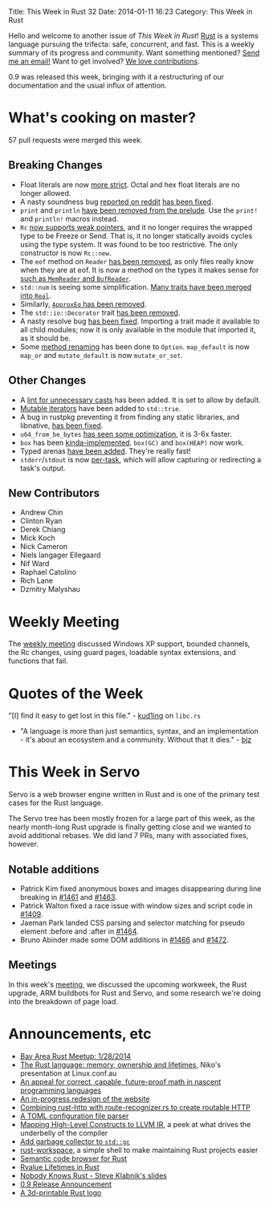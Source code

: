 Title: This Week in Rust 32
Date: 2014-01-11 16:23
Category: This Week in Rust

Hello and welcome to another issue of *This Week in Rust*!
[Rust](http://rust-lang.org) is a systems language pursuing the trifecta:
safe, concurrent, and fast. This is a weekly summary of its progress and
community. Want something mentioned? [Send me an
email!](mailto:corey@octayn.net?subject=This%20Week%20in%20Rust%20Suggestion)
Want to get involved? [We love
contributions](https://github.com/mozilla/rust/wiki/Note-guide-for-new-contributors).

0.9 was released this week, bringing with it a restructuring of our
documentation and the usual influx of attention.

<!-- more -->

# What's cooking on master?

57 pull requests were merged this week.

## Breaking Changes

- Float literals are now [more
strict](https://github.com/mozilla/rust/pull/11480). Octal and hex float
literals are no longer allowed.
- A nasty soundness bug [reported on
reddit](http://www.reddit.com/r/rust/comments/1uxbgm/moving_ownership_via_borrowed_reference/)
[has been fixed](https://github.com/mozilla/rust/pull/11465).
- `print` and `println` [have been removed from the
prelude](https://github.com/mozilla/rust/pull/11416). Use the `print!` and
`println!` macros instead.
- `Rc` [now supports weak
pointers](https://github.com/mozilla/rust/pull/10926/files), and it no longer
requires the wrapped type to be Freeze or Send. That is, it no longer
statically avoids cycles using the type system. It was found to be too
restrictive. The only constructor is now `Rc::new`.
- The `eof` method on `Reader` [has been
removed](https://github.com/mozilla/rust/pull/11376), as only files really
know when they are at eof. It is now a method on the types it makes sense for
[such as `MemReader` and
`BufReader`](https://github.com/mozilla/rust/pull/11437).
- `std::num` is seeing some simplification. [Many traits have been merged into
`Real`](https://github.com/mozilla/rust/pull/11412).
- Similarly, [`ApproxEq` has been
removed](https://github.com/mozilla/rust/pull/11402).
- The `std::io::Decorator` trait [has been
removed](https://github.com/mozilla/rust/pull/11394).
- A nasty resolve bug [has been
fixed](https://github.com/mozilla/rust/pull/11370). Importing a trait made it
available to all child modules; now it is only available in the module that
imported it, as it should be.
- Some [method renaming](https://github.com/mozilla/rust/pull/10854) has been
done to `Option`. `map_default` is now `map_or` and `mutate_default` is now
`mutate_or_set`.

## Other Changes

- A [lint for unnecessary casts](https://github.com/mozilla/rust/pull/11329)
has been added. It is set to allow by default.
- [Mutable iterators](https://github.com/mozilla/rust/pull/11342) have been
added to `std::trie`.
- A bug in rustpkg preventing it from finding any static libraries, and
libnative, [has been fixed](https://github.com/mozilla/rust/pull/11338).
- `u64_from_be_bytes` [has seen some
optimization](https://github.com/mozilla/rust/pull/11448), it is 3-6x faster.
- `box` has been
[kinda-implemented](https://github.com/mozilla/rust/pull/11055). `box(GC)` and
`box(HEAP)` now work.
- Typed arenas [have been added](https://github.com/mozilla/rust/pull/11358).
They're really fast!
- `stderr`/`stdout` is now
[per-task](https://github.com/mozilla/rust/pull/11353), which will allow
capturing or redirecting a task's output.

## New Contributors

- Andrew Chin
- Clinton Ryan
- Derek Chiang
- Mick Koch
- Nick Cameron
- Niels langager Ellegaard
- Nif Ward
- Raphael Catolino
- Rich Lane
- Dzmitry Malyshau


# Weekly Meeting

The [weekly
meeting](https://github.com/mozilla/rust/wiki/Meeting-weekly-2014-01-07)
discussed Windows XP support, bounded channels, the Rc changes, using guard
pages, loadable syntax extensions, and functions that fail.

# Quotes of the Week

"[I] find it easy to get lost in this file." -
[kud1ing](https://github.com/mozilla/rust/pull/11472/files#r8810362) on
`libc.rs`
- "A language is more than just semantics, syntax, and an implementation -
it's about an ecosystem and a community. Without that it dies." -
[bjz](https://botbot.me/mozilla/rust-internals/msg/9689869/)

# This Week in Servo
Servo is a web browser engine written in Rust and is one of the primary test
cases for the Rust language.

The Servo tree has been mostly frozen for a large part of this week, as the
nearly month-long Rust upgrade is finally getting close and we wanted to avoid
additional rebases. We did land 7 PRs, many with associated fixes, however.

## Notable additions
- Patrick Kim fixed anonymous boxes and images disappearing during line
breaking in [#1461](https://github.com/mozilla/servo/pull/1461) and
[#1463](https://github.com/mozilla/servo/pull/1463).
- Patrick Walton fixed a race issue with window sizes and script code in
[#1409](https://github.com/mozilla/servo/pull/1409).
- Jaeman Park landed CSS parsing and selector matching for pseudo element
:before and :after in [#1464](https://github.com/mozilla/servo/pull/1464).
- Bruno Abinder made some DOM additions in
[#1466](https://github.com/mozilla/servo/pull/1466) and
[#1472](https://github.com/mozilla/servo/pull/1472).

## Meetings
In this week's
[meeting](https://github.com/mozilla/servo/wiki/Meeting-2014-01-06), we
discussed the upcoming workweek, the Rust upgrade, ARM buildbots for Rust and
Servo, and some research we're doing into the breakdown of page load.

# Announcements, etc

- [Bay Area Rust Meetup:
1/28/2014](http://www.meetup.com/Rust-Bay-Area/events/153909222/)
- [The Rust language: memory, ownership and
lifetimes](http://www.youtube.com/watch?v=gfCtbGiHcg0),
Niko's presentation at Linux.conf.au
- [An appeal for correct, capable, future-proof math in nascent programming
languages](http://www.reddit.com/r/rust/comments/1uy7rt/an_appeal_for_correct_capable_futureproof_math_in/)
- [An in-progress redesign of the
website](http://www.reddit.com/r/rust/comments/1v10ac/thehydroimpulserustwebsite/)
- [Combining rust-http with route-recognizer.rs to create routable
HTTP](http://www.reddit.com/r/rust/comments/1v104e/combining_rusthttp_with_routerecognizerrs_to/)
- [A TOML configuration file parser](https://github.com/mneumann/rust-toml)
- [Mapping High-Level Constructs to LLVM
IR](http://llvm.lyngvig.org/Articles/Mapping-High-Level-Constructs-to-LLVM-IR),
a peek at what drives the underbelly of the compiler
- [Add garbage collector to
`std::gc`](https://github.com/mozilla/rust/pull/11399)
- [rust-workspace](https://github.com/HeroesGrave/rust-workspace), a simple
shell to make maintaining Rust projects easier
- [Semantic code browser for
Rust](http://www.reddit.com/r/rust/comments/1usupv/semantic_code_browser_for_rust/)
- [Rvalue Lifetimes in
Rust](http://smallcultfollowing.com/babysteps/blog/2014/01/09/rvalue-lifetimes-in-rust/)
- [Nobody Knows Rust - Steve Klabnik's slides](http://steveklabnik.github.io/nobody_knows_rust/#/)
- [0.9 Release
Announcement](https://mail.mozilla.org/pipermail/rust-dev/2014-January/007753.html)
- [A 3d-printable Rust
logo](https://github.com/cmr/rust-logo-3d/blob/master/rlogo.stl)
